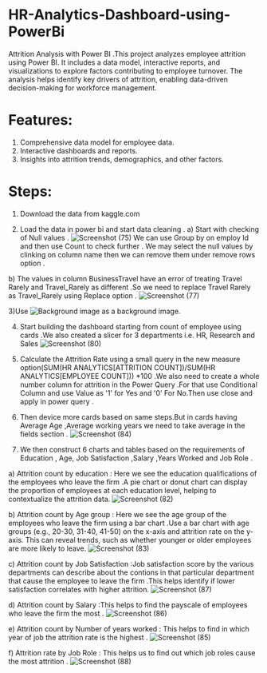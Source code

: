 # HR-Analytics-Dashboard-using-PowerBi

Attrition Analysis with Power BI .This project analyzes employee attrition using Power BI. 
It includes a data model, interactive reports, and visualizations to explore factors contributing to employee turnover. The analysis helps identify key drivers of attrition, enabling data-driven decision-making for workforce management.

# Features:

1) Comprehensive data model for employee data.
2) Interactive dashboards and reports.
3) Insights into attrition trends, demographics, and other factors.
   
# Steps:
1) Download the data from kaggle.com
   
2) Load the data in power bi and start data cleaning .
a) Start with checking of Null values .
![Screenshot (75)](https://github.com/user-attachments/assets/7e5c0fd5-a846-4f46-b777-f58a7d721bcd)
We can use Group by on employ Id and then use Count to check further .
We may select the null values by clinking on column name then we can remove them under remove rows option .

b) The values in column BusinessTravel have an error of treating Travel Rarely and Travel_Rarely as different .So we need to replace Travel Rarely as Travel_Rarely using Replace option .
![Screenshot (77)](https://github.com/user-attachments/assets/e1899c6e-d32e-4c6c-8db2-6007596099b9)

3)Use ![Background image](https://github.com/user-attachments/assets/242b0a63-0b22-49d6-9b00-58a6e6eb1a3f) as a background image.

4) Start building the dashboard starting from count of employee using cards .We also created a slicer for 3 departments i.e. HR, Research and Sales
   ![Screenshot (80)](https://github.com/user-attachments/assets/7a578fc6-baea-4ec1-9503-761983a50d77)
   
5) Calculate the Attrition Rate using a small query in the new measure option(SUM(HR ANALYTICS[ATTRITION COUNT])/SUM(HR ANALYTICS[EMPLOYEE COUNT])) *100 .We also need to create a whole number column for attrition in the Power Query .For that use Conditional Column and use Value as '1' for Yes and '0' For No.Then use close and apply in power query .
   
6) Then device more cards based on same steps.But in  cards having Average Age ,Average working years we need to take average in the fields section .
   ![Screenshot (84)](https://github.com/user-attachments/assets/2dc3da24-d051-4693-9edf-6316bd5ce3d2)
   
6)   We then construct 6 charts and tables based on the requirements of Education , Age, Job Satisfaction ,Salary ,Years Worked and Job Role .

a) Attrition count by education : Here we see the education qualifications of the employees who leave the firm .A pie chart or donut chart can display the proportion of employees at each education level, helping to contextualize the attrition data.
![Screenshot (82)](https://github.com/user-attachments/assets/d78822ab-4cda-4803-b438-410cba5c0772)

b) Attrition count by Age group : Here we see the age group  of the employees who leave the firm using a bar chart .Use a bar chart with age groups (e.g., 20-30, 31-40, 41-50) on the x-axis and attrition rate on the y-axis. This can reveal trends, such as whether younger or older employees are more likely to leave.
![Screenshot (83)](https://github.com/user-attachments/assets/fd73f142-b9ea-497c-ac3e-709113a2cc7b)

c) Attrition count by Job Satisfaction :Job satisfaction score by the various departments can describe about the contions in that particular department that cause the employee to leave the firm .This helps identify if lower satisfaction correlates with higher attrition.
![Screenshot (87)](https://github.com/user-attachments/assets/d58eae4a-1ea6-40a5-9f5d-3ec06489a52d)

d) Attrition count by Salary :This helps to find the payscale of employees who leave the firm the most .
![Screenshot (86)](https://github.com/user-attachments/assets/480087ae-d414-445c-bff1-ca59a575f369)

e) Attrition count by Number of years worked : This helps to find in which year of job the attrition rate is the highest .
![Screenshot (85)](https://github.com/user-attachments/assets/67eb42a7-35dd-436a-9b8d-354250130e2f)

f) Attrition rate by Job Role : This helps us to find out which job roles cause the most attrition .
![Screenshot (88)](https://github.com/user-attachments/assets/10e740ed-bb51-4954-b406-64382f55d1fc)












   
   

 







